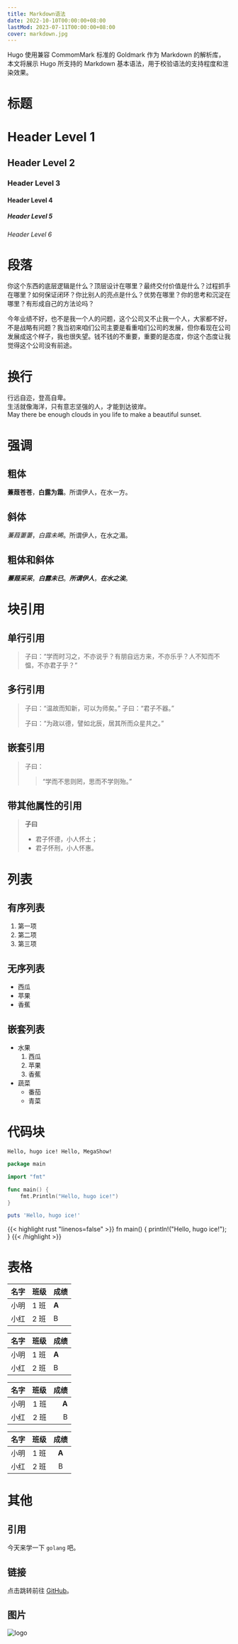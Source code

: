```yaml
---
title: Markdown语法
date: 2022-10-10T00:00:00+08:00
lastMod: 2023-07-11T00:00:00+08:00
cover: markdown.jpg
---
```


Hugo 使用兼容 CommomMark 标准的 Goldmark 作为 Markdown 的解析库，本文将展示 Hugo 所支持的 Markdown 基本语法，用于校验语法的支持程度和渲染效果。

# 标题

# Header Level 1

## Header Level 2

### Header Level 3

#### Header Level 4

##### Header Level 5

###### Header Level 6

# 段落

你这个东西的底层逻辑是什么？顶层设计在哪里？最终交付价值是什么？过程抓手在哪里？如何保证闭环？你比别人的亮点是什么？优势在哪里？你的思考和沉淀在哪里？有形成自己的方法论吗？

今年业绩不好，也不是我一个人的问题，这个公司又不止我一个人，大家都不好，不是战略有问题？我当初来咱们公司主要是看重咱们公司的发展，但你看现在公司发展成这个样子，我也很失望。钱不钱的不重要，重要的是态度，你这个态度让我觉得这个公司没有前途。

# 换行

行远自迩，登高自卑。  
生活就像海洋，只有意志坚强的人，才能到达彼岸。  
May there be enough clouds in you life to make a beautiful sunset.

# 强调

## 粗体

**蒹葭苍苍**，**白露为霜**。所谓伊人，在水一方。

## 斜体

_蒹葭萋萋_，_白露未晞_。所谓伊人，在水之湄。

## 粗体和斜体

**_蒹葭采采_**，**_白露未已_**。**_所谓伊人_**，**_在水之涘_**。

# 块引用

## 单行引用

> 子曰：“学而时习之，不亦说乎？有朋自远方来，不亦乐乎？人不知而不愠，不亦君子乎？”

## 多行引用

> 子曰：“温故而知新，可以为师矣。”
> 子曰：“君子不器。”
>
> 子曰：“为政以德，譬如北辰，居其所而众星共之。”

## 嵌套引用

> 子曰：
>
> > “学而不思则罔，思而不学则殆。”

## 带其他属性的引用

> **子曰**
>
> - 君子怀德，小人怀土；
> - 君子怀刑，小人怀惠。

# 列表

## 有序列表

1. 第一项
2. 第二项
3. 第三项

## 无序列表

- 西瓜
- 苹果
- 香蕉

## 嵌套列表

- 水果
  1. 西瓜
  2. 苹果
  3. 香蕉
- 蔬菜
  - 番茄
  - 青菜

# 代码块

```
Hello, hugo ice! Hello, MegaShow!
```

```go
package main

import "fmt"

func main() {
    fmt.Println("Hello, hugo ice!")
}
```

```ruby
puts 'Hello, hugo ice!'
```

{{< highlight rust "linenos=false" >}}
fn main() {
    println!("Hello, hugo ice!");
}
{{< /highlight >}}

# 表格

| 名字 | 班级 | 成绩  |
| ---- | ---- | ----- |
| 小明 | 1 班 | **A** |
| 小红 | 2 班 | B     |

| 名字 | 班级 | 成绩  |
| :--- | :--- | :---- |
| 小明 | 1 班 | **A** |
| 小红 | 2 班 | B     |

| 名字 | 班级 |  成绩 |
| ---: | ---: | ----: |
| 小明 | 1 班 | **A** |
| 小红 | 2 班 |     B |

| 名字 | 班级 | 成绩  |
| :--: | :--: | :---: |
| 小明 | 1 班 | **A** |
| 小红 | 2 班 |   B   |

# 其他

## 引用

今天来学一下 `golang` 吧。

## 链接

点击跳转前往 [GitHub](https://github.com)。

## 图片

![logo](/favicon.svg)

